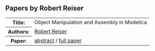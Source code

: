 ## Papers by Robert Reiser
<table><tr><th>Title:</th>
<td>Object Manipulation and Assembly in Modelica</td>
</tr>
<tr><th>Authors:</th>
<td>
<a href="/proceedings/authors/RobertReiser">Robert Reiser</a></td>
</tr>
<tr><th>Paper:</th>
<td><a href="/abstracts/abstract_6A_2">abstract</a> / <a href="/proceedings/papers/Modelica2021session6A_paper2.pdf">full paper</a></td>
</tr>
</table><br>
